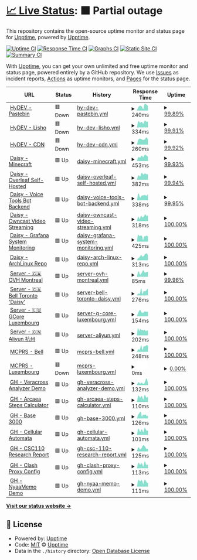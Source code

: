 # [📈 Live Status](https://uptime.hydev.org): <!--live status--> **🟧 Partial outage**

This repository contains the open-source uptime monitor and status page for [Upptime](https://upptime.js.org), powered by [Upptime](https://github.com/upptime/upptime).

[![Uptime CI](https://github.com/hykilpikonna/Uptime/workflows/Uptime%20CI/badge.svg)](https://github.com/hykilpikonna/Uptime/actions?query=workflow%3A%22Uptime+CI%22)
[![Response Time CI](https://github.com/hykilpikonna/Uptime/workflows/Response%20Time%20CI/badge.svg)](https://github.com/hykilpikonna/Uptime/actions?query=workflow%3A%22Response+Time+CI%22)
[![Graphs CI](https://github.com/hykilpikonna/Uptime/workflows/Graphs%20CI/badge.svg)](https://github.com/hykilpikonna/Uptime/actions?query=workflow%3A%22Graphs+CI%22)
[![Static Site CI](https://github.com/hykilpikonna/Uptime/workflows/Static%20Site%20CI/badge.svg)](https://github.com/hykilpikonna/Uptime/actions?query=workflow%3A%22Static+Site+CI%22)
[![Summary CI](https://github.com/hykilpikonna/Uptime/workflows/Summary%20CI/badge.svg)](https://github.com/hykilpikonna/Uptime/actions?query=workflow%3A%22Summary+CI%22)

With [Upptime](https://upptime.js.org), you can get your own unlimited and free uptime monitor and status page, powered entirely by a GitHub repository. We use [Issues](https://github.com/upptime/upptime/issues) as incident reports, [Actions](https://github.com/hykilpikonna/Uptime/actions) as uptime monitors, and [Pages](https://uptime.hydev.org) for the status page.

<!--start: status pages-->
<!-- This summary is generated by Upptime (https://github.com/upptime/upptime) -->
<!-- Do not edit this manually, your changes will be overwritten -->
<!-- prettier-ignore -->
| URL | Status | History | Response Time | Uptime |
| --- | ------ | ------- | ------------- | ------ |
| <img alt="" src="https://icons.duckduckgo.com/ip3/bin.hydev.org.ico" height="13"> [HyDEV - Pastebin](https://bin.hydev.org) | 🟥 Down | [hy-dev-pastebin.yml](https://github.com/hykilpikonna/Uptime/commits/HEAD/history/hy-dev-pastebin.yml) | <details><summary><img alt="Response time graph" src="./graphs/hy-dev-pastebin/response-time-week.png" height="20"> 240ms</summary><br><a href="https://uptime.hydev.org/history/hy-dev-pastebin"><img alt="Response time 255" src="https://img.shields.io/endpoint?url=https%3A%2F%2Fraw.githubusercontent.com%2Fhykilpikonna%2FUptime%2FHEAD%2Fapi%2Fhy-dev-pastebin%2Fresponse-time.json"></a><br><a href="https://uptime.hydev.org/history/hy-dev-pastebin"><img alt="24-hour response time 250" src="https://img.shields.io/endpoint?url=https%3A%2F%2Fraw.githubusercontent.com%2Fhykilpikonna%2FUptime%2FHEAD%2Fapi%2Fhy-dev-pastebin%2Fresponse-time-day.json"></a><br><a href="https://uptime.hydev.org/history/hy-dev-pastebin"><img alt="7-day response time 240" src="https://img.shields.io/endpoint?url=https%3A%2F%2Fraw.githubusercontent.com%2Fhykilpikonna%2FUptime%2FHEAD%2Fapi%2Fhy-dev-pastebin%2Fresponse-time-week.json"></a><br><a href="https://uptime.hydev.org/history/hy-dev-pastebin"><img alt="30-day response time 250" src="https://img.shields.io/endpoint?url=https%3A%2F%2Fraw.githubusercontent.com%2Fhykilpikonna%2FUptime%2FHEAD%2Fapi%2Fhy-dev-pastebin%2Fresponse-time-month.json"></a><br><a href="https://uptime.hydev.org/history/hy-dev-pastebin"><img alt="1-year response time 255" src="https://img.shields.io/endpoint?url=https%3A%2F%2Fraw.githubusercontent.com%2Fhykilpikonna%2FUptime%2FHEAD%2Fapi%2Fhy-dev-pastebin%2Fresponse-time-year.json"></a></details> | <details><summary><a href="https://uptime.hydev.org/history/hy-dev-pastebin">99.89%</a></summary><a href="https://uptime.hydev.org/history/hy-dev-pastebin"><img alt="All-time uptime 99.98%" src="https://img.shields.io/endpoint?url=https%3A%2F%2Fraw.githubusercontent.com%2Fhykilpikonna%2FUptime%2FHEAD%2Fapi%2Fhy-dev-pastebin%2Fuptime.json"></a><br><a href="https://uptime.hydev.org/history/hy-dev-pastebin"><img alt="24-hour uptime 99.24%" src="https://img.shields.io/endpoint?url=https%3A%2F%2Fraw.githubusercontent.com%2Fhykilpikonna%2FUptime%2FHEAD%2Fapi%2Fhy-dev-pastebin%2Fuptime-day.json"></a><br><a href="https://uptime.hydev.org/history/hy-dev-pastebin"><img alt="7-day uptime 99.89%" src="https://img.shields.io/endpoint?url=https%3A%2F%2Fraw.githubusercontent.com%2Fhykilpikonna%2FUptime%2FHEAD%2Fapi%2Fhy-dev-pastebin%2Fuptime-week.json"></a><br><a href="https://uptime.hydev.org/history/hy-dev-pastebin"><img alt="30-day uptime 99.98%" src="https://img.shields.io/endpoint?url=https%3A%2F%2Fraw.githubusercontent.com%2Fhykilpikonna%2FUptime%2FHEAD%2Fapi%2Fhy-dev-pastebin%2Fuptime-month.json"></a><br><a href="https://uptime.hydev.org/history/hy-dev-pastebin"><img alt="1-year uptime 99.98%" src="https://img.shields.io/endpoint?url=https%3A%2F%2Fraw.githubusercontent.com%2Fhykilpikonna%2FUptime%2FHEAD%2Fapi%2Fhy-dev-pastebin%2Fuptime-year.json"></a></details>
| <img alt="" src="https://icons.duckduckgo.com/ip3/sh.hydev.org.ico" height="13"> [HyDEV - Lisho](https://sh.hydev.org) | 🟥 Down | [hy-dev-lisho.yml](https://github.com/hykilpikonna/Uptime/commits/HEAD/history/hy-dev-lisho.yml) | <details><summary><img alt="Response time graph" src="./graphs/hy-dev-lisho/response-time-week.png" height="20"> 334ms</summary><br><a href="https://uptime.hydev.org/history/hy-dev-lisho"><img alt="Response time 267" src="https://img.shields.io/endpoint?url=https%3A%2F%2Fraw.githubusercontent.com%2Fhykilpikonna%2FUptime%2FHEAD%2Fapi%2Fhy-dev-lisho%2Fresponse-time.json"></a><br><a href="https://uptime.hydev.org/history/hy-dev-lisho"><img alt="24-hour response time 360" src="https://img.shields.io/endpoint?url=https%3A%2F%2Fraw.githubusercontent.com%2Fhykilpikonna%2FUptime%2FHEAD%2Fapi%2Fhy-dev-lisho%2Fresponse-time-day.json"></a><br><a href="https://uptime.hydev.org/history/hy-dev-lisho"><img alt="7-day response time 334" src="https://img.shields.io/endpoint?url=https%3A%2F%2Fraw.githubusercontent.com%2Fhykilpikonna%2FUptime%2FHEAD%2Fapi%2Fhy-dev-lisho%2Fresponse-time-week.json"></a><br><a href="https://uptime.hydev.org/history/hy-dev-lisho"><img alt="30-day response time 289" src="https://img.shields.io/endpoint?url=https%3A%2F%2Fraw.githubusercontent.com%2Fhykilpikonna%2FUptime%2FHEAD%2Fapi%2Fhy-dev-lisho%2Fresponse-time-month.json"></a><br><a href="https://uptime.hydev.org/history/hy-dev-lisho"><img alt="1-year response time 267" src="https://img.shields.io/endpoint?url=https%3A%2F%2Fraw.githubusercontent.com%2Fhykilpikonna%2FUptime%2FHEAD%2Fapi%2Fhy-dev-lisho%2Fresponse-time-year.json"></a></details> | <details><summary><a href="https://uptime.hydev.org/history/hy-dev-lisho">99.91%</a></summary><a href="https://uptime.hydev.org/history/hy-dev-lisho"><img alt="All-time uptime 99.98%" src="https://img.shields.io/endpoint?url=https%3A%2F%2Fraw.githubusercontent.com%2Fhykilpikonna%2FUptime%2FHEAD%2Fapi%2Fhy-dev-lisho%2Fuptime.json"></a><br><a href="https://uptime.hydev.org/history/hy-dev-lisho"><img alt="24-hour uptime 99.35%" src="https://img.shields.io/endpoint?url=https%3A%2F%2Fraw.githubusercontent.com%2Fhykilpikonna%2FUptime%2FHEAD%2Fapi%2Fhy-dev-lisho%2Fuptime-day.json"></a><br><a href="https://uptime.hydev.org/history/hy-dev-lisho"><img alt="7-day uptime 99.91%" src="https://img.shields.io/endpoint?url=https%3A%2F%2Fraw.githubusercontent.com%2Fhykilpikonna%2FUptime%2FHEAD%2Fapi%2Fhy-dev-lisho%2Fuptime-week.json"></a><br><a href="https://uptime.hydev.org/history/hy-dev-lisho"><img alt="30-day uptime 99.98%" src="https://img.shields.io/endpoint?url=https%3A%2F%2Fraw.githubusercontent.com%2Fhykilpikonna%2FUptime%2FHEAD%2Fapi%2Fhy-dev-lisho%2Fuptime-month.json"></a><br><a href="https://uptime.hydev.org/history/hy-dev-lisho"><img alt="1-year uptime 99.98%" src="https://img.shields.io/endpoint?url=https%3A%2F%2Fraw.githubusercontent.com%2Fhykilpikonna%2FUptime%2FHEAD%2Fapi%2Fhy-dev-lisho%2Fuptime-year.json"></a></details>
| <img alt="" src="https://icons.duckduckgo.com/ip3/cdn.hydev.org.ico" height="13"> [HyDEV - CDN](https://cdn.hydev.org/backup/) | 🟥 Down | [hy-dev-cdn.yml](https://github.com/hykilpikonna/Uptime/commits/HEAD/history/hy-dev-cdn.yml) | <details><summary><img alt="Response time graph" src="./graphs/hy-dev-cdn/response-time-week.png" height="20"> 260ms</summary><br><a href="https://uptime.hydev.org/history/hy-dev-cdn"><img alt="Response time 252" src="https://img.shields.io/endpoint?url=https%3A%2F%2Fraw.githubusercontent.com%2Fhykilpikonna%2FUptime%2FHEAD%2Fapi%2Fhy-dev-cdn%2Fresponse-time.json"></a><br><a href="https://uptime.hydev.org/history/hy-dev-cdn"><img alt="24-hour response time 242" src="https://img.shields.io/endpoint?url=https%3A%2F%2Fraw.githubusercontent.com%2Fhykilpikonna%2FUptime%2FHEAD%2Fapi%2Fhy-dev-cdn%2Fresponse-time-day.json"></a><br><a href="https://uptime.hydev.org/history/hy-dev-cdn"><img alt="7-day response time 260" src="https://img.shields.io/endpoint?url=https%3A%2F%2Fraw.githubusercontent.com%2Fhykilpikonna%2FUptime%2FHEAD%2Fapi%2Fhy-dev-cdn%2Fresponse-time-week.json"></a><br><a href="https://uptime.hydev.org/history/hy-dev-cdn"><img alt="30-day response time 257" src="https://img.shields.io/endpoint?url=https%3A%2F%2Fraw.githubusercontent.com%2Fhykilpikonna%2FUptime%2FHEAD%2Fapi%2Fhy-dev-cdn%2Fresponse-time-month.json"></a><br><a href="https://uptime.hydev.org/history/hy-dev-cdn"><img alt="1-year response time 252" src="https://img.shields.io/endpoint?url=https%3A%2F%2Fraw.githubusercontent.com%2Fhykilpikonna%2FUptime%2FHEAD%2Fapi%2Fhy-dev-cdn%2Fresponse-time-year.json"></a></details> | <details><summary><a href="https://uptime.hydev.org/history/hy-dev-cdn">99.92%</a></summary><a href="https://uptime.hydev.org/history/hy-dev-cdn"><img alt="All-time uptime 99.97%" src="https://img.shields.io/endpoint?url=https%3A%2F%2Fraw.githubusercontent.com%2Fhykilpikonna%2FUptime%2FHEAD%2Fapi%2Fhy-dev-cdn%2Fuptime.json"></a><br><a href="https://uptime.hydev.org/history/hy-dev-cdn"><img alt="24-hour uptime 99.45%" src="https://img.shields.io/endpoint?url=https%3A%2F%2Fraw.githubusercontent.com%2Fhykilpikonna%2FUptime%2FHEAD%2Fapi%2Fhy-dev-cdn%2Fuptime-day.json"></a><br><a href="https://uptime.hydev.org/history/hy-dev-cdn"><img alt="7-day uptime 99.92%" src="https://img.shields.io/endpoint?url=https%3A%2F%2Fraw.githubusercontent.com%2Fhykilpikonna%2FUptime%2FHEAD%2Fapi%2Fhy-dev-cdn%2Fuptime-week.json"></a><br><a href="https://uptime.hydev.org/history/hy-dev-cdn"><img alt="30-day uptime 99.98%" src="https://img.shields.io/endpoint?url=https%3A%2F%2Fraw.githubusercontent.com%2Fhykilpikonna%2FUptime%2FHEAD%2Fapi%2Fhy-dev-cdn%2Fuptime-month.json"></a><br><a href="https://uptime.hydev.org/history/hy-dev-cdn"><img alt="1-year uptime 99.97%" src="https://img.shields.io/endpoint?url=https%3A%2F%2Fraw.githubusercontent.com%2Fhykilpikonna%2FUptime%2FHEAD%2Fapi%2Fhy-dev-cdn%2Fuptime-year.json"></a></details>
| <img alt="" src="https://icons.duckduckgo.com/ip3/mc.hydev.org.ico" height="13"> [Daisy - Minecraft](https://mc.hydev.org/dynmap) | 🟩 Up | [daisy-minecraft.yml](https://github.com/hykilpikonna/Uptime/commits/HEAD/history/daisy-minecraft.yml) | <details><summary><img alt="Response time graph" src="./graphs/daisy-minecraft/response-time-week.png" height="20"> 453ms</summary><br><a href="https://uptime.hydev.org/history/daisy-minecraft"><img alt="Response time 427" src="https://img.shields.io/endpoint?url=https%3A%2F%2Fraw.githubusercontent.com%2Fhykilpikonna%2FUptime%2FHEAD%2Fapi%2Fdaisy-minecraft%2Fresponse-time.json"></a><br><a href="https://uptime.hydev.org/history/daisy-minecraft"><img alt="24-hour response time 451" src="https://img.shields.io/endpoint?url=https%3A%2F%2Fraw.githubusercontent.com%2Fhykilpikonna%2FUptime%2FHEAD%2Fapi%2Fdaisy-minecraft%2Fresponse-time-day.json"></a><br><a href="https://uptime.hydev.org/history/daisy-minecraft"><img alt="7-day response time 453" src="https://img.shields.io/endpoint?url=https%3A%2F%2Fraw.githubusercontent.com%2Fhykilpikonna%2FUptime%2FHEAD%2Fapi%2Fdaisy-minecraft%2Fresponse-time-week.json"></a><br><a href="https://uptime.hydev.org/history/daisy-minecraft"><img alt="30-day response time 428" src="https://img.shields.io/endpoint?url=https%3A%2F%2Fraw.githubusercontent.com%2Fhykilpikonna%2FUptime%2FHEAD%2Fapi%2Fdaisy-minecraft%2Fresponse-time-month.json"></a><br><a href="https://uptime.hydev.org/history/daisy-minecraft"><img alt="1-year response time 427" src="https://img.shields.io/endpoint?url=https%3A%2F%2Fraw.githubusercontent.com%2Fhykilpikonna%2FUptime%2FHEAD%2Fapi%2Fdaisy-minecraft%2Fresponse-time-year.json"></a></details> | <details><summary><a href="https://uptime.hydev.org/history/daisy-minecraft">99.93%</a></summary><a href="https://uptime.hydev.org/history/daisy-minecraft"><img alt="All-time uptime 99.57%" src="https://img.shields.io/endpoint?url=https%3A%2F%2Fraw.githubusercontent.com%2Fhykilpikonna%2FUptime%2FHEAD%2Fapi%2Fdaisy-minecraft%2Fuptime.json"></a><br><a href="https://uptime.hydev.org/history/daisy-minecraft"><img alt="24-hour uptime 99.51%" src="https://img.shields.io/endpoint?url=https%3A%2F%2Fraw.githubusercontent.com%2Fhykilpikonna%2FUptime%2FHEAD%2Fapi%2Fdaisy-minecraft%2Fuptime-day.json"></a><br><a href="https://uptime.hydev.org/history/daisy-minecraft"><img alt="7-day uptime 99.93%" src="https://img.shields.io/endpoint?url=https%3A%2F%2Fraw.githubusercontent.com%2Fhykilpikonna%2FUptime%2FHEAD%2Fapi%2Fdaisy-minecraft%2Fuptime-week.json"></a><br><a href="https://uptime.hydev.org/history/daisy-minecraft"><img alt="30-day uptime 99.01%" src="https://img.shields.io/endpoint?url=https%3A%2F%2Fraw.githubusercontent.com%2Fhykilpikonna%2FUptime%2FHEAD%2Fapi%2Fdaisy-minecraft%2Fuptime-month.json"></a><br><a href="https://uptime.hydev.org/history/daisy-minecraft"><img alt="1-year uptime 99.57%" src="https://img.shields.io/endpoint?url=https%3A%2F%2Fraw.githubusercontent.com%2Fhykilpikonna%2FUptime%2FHEAD%2Fapi%2Fdaisy-minecraft%2Fuptime-year.json"></a></details>
| <img alt="" src="https://icons.duckduckgo.com/ip3/tex.hydev.org.ico" height="13"> [Daisy - Overleaf Self-Hosted](https://tex.hydev.org) | 🟩 Up | [daisy-overleaf-self-hosted.yml](https://github.com/hykilpikonna/Uptime/commits/HEAD/history/daisy-overleaf-self-hosted.yml) | <details><summary><img alt="Response time graph" src="./graphs/daisy-overleaf-self-hosted/response-time-week.png" height="20"> 382ms</summary><br><a href="https://uptime.hydev.org/history/daisy-overleaf-self-hosted"><img alt="Response time 390" src="https://img.shields.io/endpoint?url=https%3A%2F%2Fraw.githubusercontent.com%2Fhykilpikonna%2FUptime%2FHEAD%2Fapi%2Fdaisy-overleaf-self-hosted%2Fresponse-time.json"></a><br><a href="https://uptime.hydev.org/history/daisy-overleaf-self-hosted"><img alt="24-hour response time 461" src="https://img.shields.io/endpoint?url=https%3A%2F%2Fraw.githubusercontent.com%2Fhykilpikonna%2FUptime%2FHEAD%2Fapi%2Fdaisy-overleaf-self-hosted%2Fresponse-time-day.json"></a><br><a href="https://uptime.hydev.org/history/daisy-overleaf-self-hosted"><img alt="7-day response time 382" src="https://img.shields.io/endpoint?url=https%3A%2F%2Fraw.githubusercontent.com%2Fhykilpikonna%2FUptime%2FHEAD%2Fapi%2Fdaisy-overleaf-self-hosted%2Fresponse-time-week.json"></a><br><a href="https://uptime.hydev.org/history/daisy-overleaf-self-hosted"><img alt="30-day response time 384" src="https://img.shields.io/endpoint?url=https%3A%2F%2Fraw.githubusercontent.com%2Fhykilpikonna%2FUptime%2FHEAD%2Fapi%2Fdaisy-overleaf-self-hosted%2Fresponse-time-month.json"></a><br><a href="https://uptime.hydev.org/history/daisy-overleaf-self-hosted"><img alt="1-year response time 390" src="https://img.shields.io/endpoint?url=https%3A%2F%2Fraw.githubusercontent.com%2Fhykilpikonna%2FUptime%2FHEAD%2Fapi%2Fdaisy-overleaf-self-hosted%2Fresponse-time-year.json"></a></details> | <details><summary><a href="https://uptime.hydev.org/history/daisy-overleaf-self-hosted">99.94%</a></summary><a href="https://uptime.hydev.org/history/daisy-overleaf-self-hosted"><img alt="All-time uptime 99.57%" src="https://img.shields.io/endpoint?url=https%3A%2F%2Fraw.githubusercontent.com%2Fhykilpikonna%2FUptime%2FHEAD%2Fapi%2Fdaisy-overleaf-self-hosted%2Fuptime.json"></a><br><a href="https://uptime.hydev.org/history/daisy-overleaf-self-hosted"><img alt="24-hour uptime 99.55%" src="https://img.shields.io/endpoint?url=https%3A%2F%2Fraw.githubusercontent.com%2Fhykilpikonna%2FUptime%2FHEAD%2Fapi%2Fdaisy-overleaf-self-hosted%2Fuptime-day.json"></a><br><a href="https://uptime.hydev.org/history/daisy-overleaf-self-hosted"><img alt="7-day uptime 99.94%" src="https://img.shields.io/endpoint?url=https%3A%2F%2Fraw.githubusercontent.com%2Fhykilpikonna%2FUptime%2FHEAD%2Fapi%2Fdaisy-overleaf-self-hosted%2Fuptime-week.json"></a><br><a href="https://uptime.hydev.org/history/daisy-overleaf-self-hosted"><img alt="30-day uptime 99.01%" src="https://img.shields.io/endpoint?url=https%3A%2F%2Fraw.githubusercontent.com%2Fhykilpikonna%2FUptime%2FHEAD%2Fapi%2Fdaisy-overleaf-self-hosted%2Fuptime-month.json"></a><br><a href="https://uptime.hydev.org/history/daisy-overleaf-self-hosted"><img alt="1-year uptime 99.57%" src="https://img.shields.io/endpoint?url=https%3A%2F%2Fraw.githubusercontent.com%2Fhykilpikonna%2FUptime%2FHEAD%2Fapi%2Fdaisy-overleaf-self-hosted%2Fuptime-year.json"></a></details>
| <img alt="" src="https://icons.duckduckgo.com/ip3/voice-backend.hydev.org.ico" height="13"> [Daisy - Voice Tools Bot Backend](https://voice-backend.hydev.org) | 🟩 Up | [daisy-voice-tools-bot-backend.yml](https://github.com/hykilpikonna/Uptime/commits/HEAD/history/daisy-voice-tools-bot-backend.yml) | <details><summary><img alt="Response time graph" src="./graphs/daisy-voice-tools-bot-backend/response-time-week.png" height="20"> 338ms</summary><br><a href="https://uptime.hydev.org/history/daisy-voice-tools-bot-backend"><img alt="Response time 297" src="https://img.shields.io/endpoint?url=https%3A%2F%2Fraw.githubusercontent.com%2Fhykilpikonna%2FUptime%2FHEAD%2Fapi%2Fdaisy-voice-tools-bot-backend%2Fresponse-time.json"></a><br><a href="https://uptime.hydev.org/history/daisy-voice-tools-bot-backend"><img alt="24-hour response time 392" src="https://img.shields.io/endpoint?url=https%3A%2F%2Fraw.githubusercontent.com%2Fhykilpikonna%2FUptime%2FHEAD%2Fapi%2Fdaisy-voice-tools-bot-backend%2Fresponse-time-day.json"></a><br><a href="https://uptime.hydev.org/history/daisy-voice-tools-bot-backend"><img alt="7-day response time 338" src="https://img.shields.io/endpoint?url=https%3A%2F%2Fraw.githubusercontent.com%2Fhykilpikonna%2FUptime%2FHEAD%2Fapi%2Fdaisy-voice-tools-bot-backend%2Fresponse-time-week.json"></a><br><a href="https://uptime.hydev.org/history/daisy-voice-tools-bot-backend"><img alt="30-day response time 296" src="https://img.shields.io/endpoint?url=https%3A%2F%2Fraw.githubusercontent.com%2Fhykilpikonna%2FUptime%2FHEAD%2Fapi%2Fdaisy-voice-tools-bot-backend%2Fresponse-time-month.json"></a><br><a href="https://uptime.hydev.org/history/daisy-voice-tools-bot-backend"><img alt="1-year response time 297" src="https://img.shields.io/endpoint?url=https%3A%2F%2Fraw.githubusercontent.com%2Fhykilpikonna%2FUptime%2FHEAD%2Fapi%2Fdaisy-voice-tools-bot-backend%2Fresponse-time-year.json"></a></details> | <details><summary><a href="https://uptime.hydev.org/history/daisy-voice-tools-bot-backend">99.95%</a></summary><a href="https://uptime.hydev.org/history/daisy-voice-tools-bot-backend"><img alt="All-time uptime 99.57%" src="https://img.shields.io/endpoint?url=https%3A%2F%2Fraw.githubusercontent.com%2Fhykilpikonna%2FUptime%2FHEAD%2Fapi%2Fdaisy-voice-tools-bot-backend%2Fuptime.json"></a><br><a href="https://uptime.hydev.org/history/daisy-voice-tools-bot-backend"><img alt="24-hour uptime 99.65%" src="https://img.shields.io/endpoint?url=https%3A%2F%2Fraw.githubusercontent.com%2Fhykilpikonna%2FUptime%2FHEAD%2Fapi%2Fdaisy-voice-tools-bot-backend%2Fuptime-day.json"></a><br><a href="https://uptime.hydev.org/history/daisy-voice-tools-bot-backend"><img alt="7-day uptime 99.95%" src="https://img.shields.io/endpoint?url=https%3A%2F%2Fraw.githubusercontent.com%2Fhykilpikonna%2FUptime%2FHEAD%2Fapi%2Fdaisy-voice-tools-bot-backend%2Fuptime-week.json"></a><br><a href="https://uptime.hydev.org/history/daisy-voice-tools-bot-backend"><img alt="30-day uptime 99.01%" src="https://img.shields.io/endpoint?url=https%3A%2F%2Fraw.githubusercontent.com%2Fhykilpikonna%2FUptime%2FHEAD%2Fapi%2Fdaisy-voice-tools-bot-backend%2Fuptime-month.json"></a><br><a href="https://uptime.hydev.org/history/daisy-voice-tools-bot-backend"><img alt="1-year uptime 99.57%" src="https://img.shields.io/endpoint?url=https%3A%2F%2Fraw.githubusercontent.com%2Fhykilpikonna%2FUptime%2FHEAD%2Fapi%2Fdaisy-voice-tools-bot-backend%2Fuptime-year.json"></a></details>
| <img alt="" src="https://icons.duckduckgo.com/ip3/cast.hydev.org.ico" height="13"> [Daisy - Owncast Video Streaming](https://cast.hydev.org) | 🟩 Up | [daisy-owncast-video-streaming.yml](https://github.com/hykilpikonna/Uptime/commits/HEAD/history/daisy-owncast-video-streaming.yml) | <details><summary><img alt="Response time graph" src="./graphs/daisy-owncast-video-streaming/response-time-week.png" height="20"> 318ms</summary><br><a href="https://uptime.hydev.org/history/daisy-owncast-video-streaming"><img alt="Response time 262" src="https://img.shields.io/endpoint?url=https%3A%2F%2Fraw.githubusercontent.com%2Fhykilpikonna%2FUptime%2FHEAD%2Fapi%2Fdaisy-owncast-video-streaming%2Fresponse-time.json"></a><br><a href="https://uptime.hydev.org/history/daisy-owncast-video-streaming"><img alt="24-hour response time 401" src="https://img.shields.io/endpoint?url=https%3A%2F%2Fraw.githubusercontent.com%2Fhykilpikonna%2FUptime%2FHEAD%2Fapi%2Fdaisy-owncast-video-streaming%2Fresponse-time-day.json"></a><br><a href="https://uptime.hydev.org/history/daisy-owncast-video-streaming"><img alt="7-day response time 318" src="https://img.shields.io/endpoint?url=https%3A%2F%2Fraw.githubusercontent.com%2Fhykilpikonna%2FUptime%2FHEAD%2Fapi%2Fdaisy-owncast-video-streaming%2Fresponse-time-week.json"></a><br><a href="https://uptime.hydev.org/history/daisy-owncast-video-streaming"><img alt="30-day response time 284" src="https://img.shields.io/endpoint?url=https%3A%2F%2Fraw.githubusercontent.com%2Fhykilpikonna%2FUptime%2FHEAD%2Fapi%2Fdaisy-owncast-video-streaming%2Fresponse-time-month.json"></a><br><a href="https://uptime.hydev.org/history/daisy-owncast-video-streaming"><img alt="1-year response time 262" src="https://img.shields.io/endpoint?url=https%3A%2F%2Fraw.githubusercontent.com%2Fhykilpikonna%2FUptime%2FHEAD%2Fapi%2Fdaisy-owncast-video-streaming%2Fresponse-time-year.json"></a></details> | <details><summary><a href="https://uptime.hydev.org/history/daisy-owncast-video-streaming">100.00%</a></summary><a href="https://uptime.hydev.org/history/daisy-owncast-video-streaming"><img alt="All-time uptime 99.46%" src="https://img.shields.io/endpoint?url=https%3A%2F%2Fraw.githubusercontent.com%2Fhykilpikonna%2FUptime%2FHEAD%2Fapi%2Fdaisy-owncast-video-streaming%2Fuptime.json"></a><br><a href="https://uptime.hydev.org/history/daisy-owncast-video-streaming"><img alt="24-hour uptime 100.00%" src="https://img.shields.io/endpoint?url=https%3A%2F%2Fraw.githubusercontent.com%2Fhykilpikonna%2FUptime%2FHEAD%2Fapi%2Fdaisy-owncast-video-streaming%2Fuptime-day.json"></a><br><a href="https://uptime.hydev.org/history/daisy-owncast-video-streaming"><img alt="7-day uptime 100.00%" src="https://img.shields.io/endpoint?url=https%3A%2F%2Fraw.githubusercontent.com%2Fhykilpikonna%2FUptime%2FHEAD%2Fapi%2Fdaisy-owncast-video-streaming%2Fuptime-week.json"></a><br><a href="https://uptime.hydev.org/history/daisy-owncast-video-streaming"><img alt="30-day uptime 99.02%" src="https://img.shields.io/endpoint?url=https%3A%2F%2Fraw.githubusercontent.com%2Fhykilpikonna%2FUptime%2FHEAD%2Fapi%2Fdaisy-owncast-video-streaming%2Fuptime-month.json"></a><br><a href="https://uptime.hydev.org/history/daisy-owncast-video-streaming"><img alt="1-year uptime 99.46%" src="https://img.shields.io/endpoint?url=https%3A%2F%2Fraw.githubusercontent.com%2Fhykilpikonna%2FUptime%2FHEAD%2Fapi%2Fdaisy-owncast-video-streaming%2Fuptime-year.json"></a></details>
| <img alt="" src="https://icons.duckduckgo.com/ip3/gf.hydev.org.ico" height="13"> [Daisy - Grafana System Monitoring](https://gf.hydev.org) | 🟩 Up | [daisy-grafana-system-monitoring.yml](https://github.com/hykilpikonna/Uptime/commits/HEAD/history/daisy-grafana-system-monitoring.yml) | <details><summary><img alt="Response time graph" src="./graphs/daisy-grafana-system-monitoring/response-time-week.png" height="20"> 425ms</summary><br><a href="https://uptime.hydev.org/history/daisy-grafana-system-monitoring"><img alt="Response time 514" src="https://img.shields.io/endpoint?url=https%3A%2F%2Fraw.githubusercontent.com%2Fhykilpikonna%2FUptime%2FHEAD%2Fapi%2Fdaisy-grafana-system-monitoring%2Fresponse-time.json"></a><br><a href="https://uptime.hydev.org/history/daisy-grafana-system-monitoring"><img alt="24-hour response time 409" src="https://img.shields.io/endpoint?url=https%3A%2F%2Fraw.githubusercontent.com%2Fhykilpikonna%2FUptime%2FHEAD%2Fapi%2Fdaisy-grafana-system-monitoring%2Fresponse-time-day.json"></a><br><a href="https://uptime.hydev.org/history/daisy-grafana-system-monitoring"><img alt="7-day response time 425" src="https://img.shields.io/endpoint?url=https%3A%2F%2Fraw.githubusercontent.com%2Fhykilpikonna%2FUptime%2FHEAD%2Fapi%2Fdaisy-grafana-system-monitoring%2Fresponse-time-week.json"></a><br><a href="https://uptime.hydev.org/history/daisy-grafana-system-monitoring"><img alt="30-day response time 813" src="https://img.shields.io/endpoint?url=https%3A%2F%2Fraw.githubusercontent.com%2Fhykilpikonna%2FUptime%2FHEAD%2Fapi%2Fdaisy-grafana-system-monitoring%2Fresponse-time-month.json"></a><br><a href="https://uptime.hydev.org/history/daisy-grafana-system-monitoring"><img alt="1-year response time 514" src="https://img.shields.io/endpoint?url=https%3A%2F%2Fraw.githubusercontent.com%2Fhykilpikonna%2FUptime%2FHEAD%2Fapi%2Fdaisy-grafana-system-monitoring%2Fresponse-time-year.json"></a></details> | <details><summary><a href="https://uptime.hydev.org/history/daisy-grafana-system-monitoring">100.00%</a></summary><a href="https://uptime.hydev.org/history/daisy-grafana-system-monitoring"><img alt="All-time uptime 99.47%" src="https://img.shields.io/endpoint?url=https%3A%2F%2Fraw.githubusercontent.com%2Fhykilpikonna%2FUptime%2FHEAD%2Fapi%2Fdaisy-grafana-system-monitoring%2Fuptime.json"></a><br><a href="https://uptime.hydev.org/history/daisy-grafana-system-monitoring"><img alt="24-hour uptime 100.00%" src="https://img.shields.io/endpoint?url=https%3A%2F%2Fraw.githubusercontent.com%2Fhykilpikonna%2FUptime%2FHEAD%2Fapi%2Fdaisy-grafana-system-monitoring%2Fuptime-day.json"></a><br><a href="https://uptime.hydev.org/history/daisy-grafana-system-monitoring"><img alt="7-day uptime 100.00%" src="https://img.shields.io/endpoint?url=https%3A%2F%2Fraw.githubusercontent.com%2Fhykilpikonna%2FUptime%2FHEAD%2Fapi%2Fdaisy-grafana-system-monitoring%2Fuptime-week.json"></a><br><a href="https://uptime.hydev.org/history/daisy-grafana-system-monitoring"><img alt="30-day uptime 99.04%" src="https://img.shields.io/endpoint?url=https%3A%2F%2Fraw.githubusercontent.com%2Fhykilpikonna%2FUptime%2FHEAD%2Fapi%2Fdaisy-grafana-system-monitoring%2Fuptime-month.json"></a><br><a href="https://uptime.hydev.org/history/daisy-grafana-system-monitoring"><img alt="1-year uptime 99.47%" src="https://img.shields.io/endpoint?url=https%3A%2F%2Fraw.githubusercontent.com%2Fhykilpikonna%2FUptime%2FHEAD%2Fapi%2Fdaisy-grafana-system-monitoring%2Fuptime-year.json"></a></details>
| <img alt="" src="https://icons.duckduckgo.com/ip3/arch.hydev.org.ico" height="13"> [Daisy - ArchLinux Repo](https://arch.hydev.org) | 🟩 Up | [daisy-arch-linux-repo.yml](https://github.com/hykilpikonna/Uptime/commits/HEAD/history/daisy-arch-linux-repo.yml) | <details><summary><img alt="Response time graph" src="./graphs/daisy-arch-linux-repo/response-time-week.png" height="20"> 313ms</summary><br><a href="https://uptime.hydev.org/history/daisy-arch-linux-repo"><img alt="Response time 281" src="https://img.shields.io/endpoint?url=https%3A%2F%2Fraw.githubusercontent.com%2Fhykilpikonna%2FUptime%2FHEAD%2Fapi%2Fdaisy-arch-linux-repo%2Fresponse-time.json"></a><br><a href="https://uptime.hydev.org/history/daisy-arch-linux-repo"><img alt="24-hour response time 340" src="https://img.shields.io/endpoint?url=https%3A%2F%2Fraw.githubusercontent.com%2Fhykilpikonna%2FUptime%2FHEAD%2Fapi%2Fdaisy-arch-linux-repo%2Fresponse-time-day.json"></a><br><a href="https://uptime.hydev.org/history/daisy-arch-linux-repo"><img alt="7-day response time 313" src="https://img.shields.io/endpoint?url=https%3A%2F%2Fraw.githubusercontent.com%2Fhykilpikonna%2FUptime%2FHEAD%2Fapi%2Fdaisy-arch-linux-repo%2Fresponse-time-week.json"></a><br><a href="https://uptime.hydev.org/history/daisy-arch-linux-repo"><img alt="30-day response time 311" src="https://img.shields.io/endpoint?url=https%3A%2F%2Fraw.githubusercontent.com%2Fhykilpikonna%2FUptime%2FHEAD%2Fapi%2Fdaisy-arch-linux-repo%2Fresponse-time-month.json"></a><br><a href="https://uptime.hydev.org/history/daisy-arch-linux-repo"><img alt="1-year response time 281" src="https://img.shields.io/endpoint?url=https%3A%2F%2Fraw.githubusercontent.com%2Fhykilpikonna%2FUptime%2FHEAD%2Fapi%2Fdaisy-arch-linux-repo%2Fresponse-time-year.json"></a></details> | <details><summary><a href="https://uptime.hydev.org/history/daisy-arch-linux-repo">100.00%</a></summary><a href="https://uptime.hydev.org/history/daisy-arch-linux-repo"><img alt="All-time uptime 99.47%" src="https://img.shields.io/endpoint?url=https%3A%2F%2Fraw.githubusercontent.com%2Fhykilpikonna%2FUptime%2FHEAD%2Fapi%2Fdaisy-arch-linux-repo%2Fuptime.json"></a><br><a href="https://uptime.hydev.org/history/daisy-arch-linux-repo"><img alt="24-hour uptime 100.00%" src="https://img.shields.io/endpoint?url=https%3A%2F%2Fraw.githubusercontent.com%2Fhykilpikonna%2FUptime%2FHEAD%2Fapi%2Fdaisy-arch-linux-repo%2Fuptime-day.json"></a><br><a href="https://uptime.hydev.org/history/daisy-arch-linux-repo"><img alt="7-day uptime 100.00%" src="https://img.shields.io/endpoint?url=https%3A%2F%2Fraw.githubusercontent.com%2Fhykilpikonna%2FUptime%2FHEAD%2Fapi%2Fdaisy-arch-linux-repo%2Fuptime-week.json"></a><br><a href="https://uptime.hydev.org/history/daisy-arch-linux-repo"><img alt="30-day uptime 99.04%" src="https://img.shields.io/endpoint?url=https%3A%2F%2Fraw.githubusercontent.com%2Fhykilpikonna%2FUptime%2FHEAD%2Fapi%2Fdaisy-arch-linux-repo%2Fuptime-month.json"></a><br><a href="https://uptime.hydev.org/history/daisy-arch-linux-repo"><img alt="1-year uptime 99.47%" src="https://img.shields.io/endpoint?url=https%3A%2F%2Fraw.githubusercontent.com%2Fhykilpikonna%2FUptime%2FHEAD%2Fapi%2Fdaisy-arch-linux-repo%2Fuptime-year.json"></a></details>
| <img alt="" src="https://icons.duckduckgo.com/ip3/null.ico" height="13"> [Server - 🇨🇦 OVH Montreal](ovh.hydev.org) | 🟩 Up | [server-ovh-montreal.yml](https://github.com/hykilpikonna/Uptime/commits/HEAD/history/server-ovh-montreal.yml) | <details><summary><img alt="Response time graph" src="./graphs/server-ovh-montreal/response-time-week.png" height="20"> 85ms</summary><br><a href="https://uptime.hydev.org/history/server-ovh-montreal"><img alt="Response time 78" src="https://img.shields.io/endpoint?url=https%3A%2F%2Fraw.githubusercontent.com%2Fhykilpikonna%2FUptime%2FHEAD%2Fapi%2Fserver-ovh-montreal%2Fresponse-time.json"></a><br><a href="https://uptime.hydev.org/history/server-ovh-montreal"><img alt="24-hour response time 89" src="https://img.shields.io/endpoint?url=https%3A%2F%2Fraw.githubusercontent.com%2Fhykilpikonna%2FUptime%2FHEAD%2Fapi%2Fserver-ovh-montreal%2Fresponse-time-day.json"></a><br><a href="https://uptime.hydev.org/history/server-ovh-montreal"><img alt="7-day response time 85" src="https://img.shields.io/endpoint?url=https%3A%2F%2Fraw.githubusercontent.com%2Fhykilpikonna%2FUptime%2FHEAD%2Fapi%2Fserver-ovh-montreal%2Fresponse-time-week.json"></a><br><a href="https://uptime.hydev.org/history/server-ovh-montreal"><img alt="30-day response time 80" src="https://img.shields.io/endpoint?url=https%3A%2F%2Fraw.githubusercontent.com%2Fhykilpikonna%2FUptime%2FHEAD%2Fapi%2Fserver-ovh-montreal%2Fresponse-time-month.json"></a><br><a href="https://uptime.hydev.org/history/server-ovh-montreal"><img alt="1-year response time 78" src="https://img.shields.io/endpoint?url=https%3A%2F%2Fraw.githubusercontent.com%2Fhykilpikonna%2FUptime%2FHEAD%2Fapi%2Fserver-ovh-montreal%2Fresponse-time-year.json"></a></details> | <details><summary><a href="https://uptime.hydev.org/history/server-ovh-montreal">99.96%</a></summary><a href="https://uptime.hydev.org/history/server-ovh-montreal"><img alt="All-time uptime 100.00%" src="https://img.shields.io/endpoint?url=https%3A%2F%2Fraw.githubusercontent.com%2Fhykilpikonna%2FUptime%2FHEAD%2Fapi%2Fserver-ovh-montreal%2Fuptime.json"></a><br><a href="https://uptime.hydev.org/history/server-ovh-montreal"><img alt="24-hour uptime 99.73%" src="https://img.shields.io/endpoint?url=https%3A%2F%2Fraw.githubusercontent.com%2Fhykilpikonna%2FUptime%2FHEAD%2Fapi%2Fserver-ovh-montreal%2Fuptime-day.json"></a><br><a href="https://uptime.hydev.org/history/server-ovh-montreal"><img alt="7-day uptime 99.96%" src="https://img.shields.io/endpoint?url=https%3A%2F%2Fraw.githubusercontent.com%2Fhykilpikonna%2FUptime%2FHEAD%2Fapi%2Fserver-ovh-montreal%2Fuptime-week.json"></a><br><a href="https://uptime.hydev.org/history/server-ovh-montreal"><img alt="30-day uptime 99.99%" src="https://img.shields.io/endpoint?url=https%3A%2F%2Fraw.githubusercontent.com%2Fhykilpikonna%2FUptime%2FHEAD%2Fapi%2Fserver-ovh-montreal%2Fuptime-month.json"></a><br><a href="https://uptime.hydev.org/history/server-ovh-montreal"><img alt="1-year uptime 100.00%" src="https://img.shields.io/endpoint?url=https%3A%2F%2Fraw.githubusercontent.com%2Fhykilpikonna%2FUptime%2FHEAD%2Fapi%2Fserver-ovh-montreal%2Fuptime-year.json"></a></details>
| <img alt="" src="https://icons.duckduckgo.com/ip3/daisy-ddns.hydev.org.ico" height="13"> [Server - 🇨🇦 Bell Toronto 'Daisy'](https://daisy-ddns.hydev.org/health/) | 🟩 Up | [server-bell-toronto-daisy.yml](https://github.com/hykilpikonna/Uptime/commits/HEAD/history/server-bell-toronto-daisy.yml) | <details><summary><img alt="Response time graph" src="./graphs/server-bell-toronto-daisy/response-time-week.png" height="20"> 276ms</summary><br><a href="https://uptime.hydev.org/history/server-bell-toronto-daisy"><img alt="Response time 242" src="https://img.shields.io/endpoint?url=https%3A%2F%2Fraw.githubusercontent.com%2Fhykilpikonna%2FUptime%2FHEAD%2Fapi%2Fserver-bell-toronto-daisy%2Fresponse-time.json"></a><br><a href="https://uptime.hydev.org/history/server-bell-toronto-daisy"><img alt="24-hour response time 476" src="https://img.shields.io/endpoint?url=https%3A%2F%2Fraw.githubusercontent.com%2Fhykilpikonna%2FUptime%2FHEAD%2Fapi%2Fserver-bell-toronto-daisy%2Fresponse-time-day.json"></a><br><a href="https://uptime.hydev.org/history/server-bell-toronto-daisy"><img alt="7-day response time 276" src="https://img.shields.io/endpoint?url=https%3A%2F%2Fraw.githubusercontent.com%2Fhykilpikonna%2FUptime%2FHEAD%2Fapi%2Fserver-bell-toronto-daisy%2Fresponse-time-week.json"></a><br><a href="https://uptime.hydev.org/history/server-bell-toronto-daisy"><img alt="30-day response time 245" src="https://img.shields.io/endpoint?url=https%3A%2F%2Fraw.githubusercontent.com%2Fhykilpikonna%2FUptime%2FHEAD%2Fapi%2Fserver-bell-toronto-daisy%2Fresponse-time-month.json"></a><br><a href="https://uptime.hydev.org/history/server-bell-toronto-daisy"><img alt="1-year response time 242" src="https://img.shields.io/endpoint?url=https%3A%2F%2Fraw.githubusercontent.com%2Fhykilpikonna%2FUptime%2FHEAD%2Fapi%2Fserver-bell-toronto-daisy%2Fresponse-time-year.json"></a></details> | <details><summary><a href="https://uptime.hydev.org/history/server-bell-toronto-daisy">100.00%</a></summary><a href="https://uptime.hydev.org/history/server-bell-toronto-daisy"><img alt="All-time uptime 79.13%" src="https://img.shields.io/endpoint?url=https%3A%2F%2Fraw.githubusercontent.com%2Fhykilpikonna%2FUptime%2FHEAD%2Fapi%2Fserver-bell-toronto-daisy%2Fuptime.json"></a><br><a href="https://uptime.hydev.org/history/server-bell-toronto-daisy"><img alt="24-hour uptime 100.00%" src="https://img.shields.io/endpoint?url=https%3A%2F%2Fraw.githubusercontent.com%2Fhykilpikonna%2FUptime%2FHEAD%2Fapi%2Fserver-bell-toronto-daisy%2Fuptime-day.json"></a><br><a href="https://uptime.hydev.org/history/server-bell-toronto-daisy"><img alt="7-day uptime 100.00%" src="https://img.shields.io/endpoint?url=https%3A%2F%2Fraw.githubusercontent.com%2Fhykilpikonna%2FUptime%2FHEAD%2Fapi%2Fserver-bell-toronto-daisy%2Fuptime-week.json"></a><br><a href="https://uptime.hydev.org/history/server-bell-toronto-daisy"><img alt="30-day uptime 84.97%" src="https://img.shields.io/endpoint?url=https%3A%2F%2Fraw.githubusercontent.com%2Fhykilpikonna%2FUptime%2FHEAD%2Fapi%2Fserver-bell-toronto-daisy%2Fuptime-month.json"></a><br><a href="https://uptime.hydev.org/history/server-bell-toronto-daisy"><img alt="1-year uptime 79.13%" src="https://img.shields.io/endpoint?url=https%3A%2F%2Fraw.githubusercontent.com%2Fhykilpikonna%2FUptime%2FHEAD%2Fapi%2Fserver-bell-toronto-daisy%2Fuptime-year.json"></a></details>
| <img alt="" src="https://icons.duckduckgo.com/ip3/null.ico" height="13"> [Server - 🇱🇺 GCore Luxembourg](lux.hydev.org) | 🟩 Up | [server-g-core-luxembourg.yml](https://github.com/hykilpikonna/Uptime/commits/HEAD/history/server-g-core-luxembourg.yml) | <details><summary><img alt="Response time graph" src="./graphs/server-g-core-luxembourg/response-time-week.png" height="20"> 154ms</summary><br><a href="https://uptime.hydev.org/history/server-g-core-luxembourg"><img alt="Response time 183" src="https://img.shields.io/endpoint?url=https%3A%2F%2Fraw.githubusercontent.com%2Fhykilpikonna%2FUptime%2FHEAD%2Fapi%2Fserver-g-core-luxembourg%2Fresponse-time.json"></a><br><a href="https://uptime.hydev.org/history/server-g-core-luxembourg"><img alt="24-hour response time 158" src="https://img.shields.io/endpoint?url=https%3A%2F%2Fraw.githubusercontent.com%2Fhykilpikonna%2FUptime%2FHEAD%2Fapi%2Fserver-g-core-luxembourg%2Fresponse-time-day.json"></a><br><a href="https://uptime.hydev.org/history/server-g-core-luxembourg"><img alt="7-day response time 154" src="https://img.shields.io/endpoint?url=https%3A%2F%2Fraw.githubusercontent.com%2Fhykilpikonna%2FUptime%2FHEAD%2Fapi%2Fserver-g-core-luxembourg%2Fresponse-time-week.json"></a><br><a href="https://uptime.hydev.org/history/server-g-core-luxembourg"><img alt="30-day response time 147" src="https://img.shields.io/endpoint?url=https%3A%2F%2Fraw.githubusercontent.com%2Fhykilpikonna%2FUptime%2FHEAD%2Fapi%2Fserver-g-core-luxembourg%2Fresponse-time-month.json"></a><br><a href="https://uptime.hydev.org/history/server-g-core-luxembourg"><img alt="1-year response time 183" src="https://img.shields.io/endpoint?url=https%3A%2F%2Fraw.githubusercontent.com%2Fhykilpikonna%2FUptime%2FHEAD%2Fapi%2Fserver-g-core-luxembourg%2Fresponse-time-year.json"></a></details> | <details><summary><a href="https://uptime.hydev.org/history/server-g-core-luxembourg">100.00%</a></summary><a href="https://uptime.hydev.org/history/server-g-core-luxembourg"><img alt="All-time uptime 99.77%" src="https://img.shields.io/endpoint?url=https%3A%2F%2Fraw.githubusercontent.com%2Fhykilpikonna%2FUptime%2FHEAD%2Fapi%2Fserver-g-core-luxembourg%2Fuptime.json"></a><br><a href="https://uptime.hydev.org/history/server-g-core-luxembourg"><img alt="24-hour uptime 100.00%" src="https://img.shields.io/endpoint?url=https%3A%2F%2Fraw.githubusercontent.com%2Fhykilpikonna%2FUptime%2FHEAD%2Fapi%2Fserver-g-core-luxembourg%2Fuptime-day.json"></a><br><a href="https://uptime.hydev.org/history/server-g-core-luxembourg"><img alt="7-day uptime 100.00%" src="https://img.shields.io/endpoint?url=https%3A%2F%2Fraw.githubusercontent.com%2Fhykilpikonna%2FUptime%2FHEAD%2Fapi%2Fserver-g-core-luxembourg%2Fuptime-week.json"></a><br><a href="https://uptime.hydev.org/history/server-g-core-luxembourg"><img alt="30-day uptime 100.00%" src="https://img.shields.io/endpoint?url=https%3A%2F%2Fraw.githubusercontent.com%2Fhykilpikonna%2FUptime%2FHEAD%2Fapi%2Fserver-g-core-luxembourg%2Fuptime-month.json"></a><br><a href="https://uptime.hydev.org/history/server-g-core-luxembourg"><img alt="1-year uptime 99.77%" src="https://img.shields.io/endpoint?url=https%3A%2F%2Fraw.githubusercontent.com%2Fhykilpikonna%2FUptime%2FHEAD%2Fapi%2Fserver-g-core-luxembourg%2Fuptime-year.json"></a></details>
| <img alt="" src="https://icons.duckduckgo.com/ip3/null.ico" height="13"> [Server - 🇨🇳 Aliyun 杭州](cn.hydev.org) | 🟩 Up | [server-aliyun.yml](https://github.com/hykilpikonna/Uptime/commits/HEAD/history/server-aliyun.yml) | <details><summary><img alt="Response time graph" src="./graphs/server-aliyun/response-time-week.png" height="20"> 202ms</summary><br><a href="https://uptime.hydev.org/history/server-aliyun"><img alt="Response time 246" src="https://img.shields.io/endpoint?url=https%3A%2F%2Fraw.githubusercontent.com%2Fhykilpikonna%2FUptime%2FHEAD%2Fapi%2Fserver-aliyun%2Fresponse-time.json"></a><br><a href="https://uptime.hydev.org/history/server-aliyun"><img alt="24-hour response time 195" src="https://img.shields.io/endpoint?url=https%3A%2F%2Fraw.githubusercontent.com%2Fhykilpikonna%2FUptime%2FHEAD%2Fapi%2Fserver-aliyun%2Fresponse-time-day.json"></a><br><a href="https://uptime.hydev.org/history/server-aliyun"><img alt="7-day response time 202" src="https://img.shields.io/endpoint?url=https%3A%2F%2Fraw.githubusercontent.com%2Fhykilpikonna%2FUptime%2FHEAD%2Fapi%2Fserver-aliyun%2Fresponse-time-week.json"></a><br><a href="https://uptime.hydev.org/history/server-aliyun"><img alt="30-day response time 241" src="https://img.shields.io/endpoint?url=https%3A%2F%2Fraw.githubusercontent.com%2Fhykilpikonna%2FUptime%2FHEAD%2Fapi%2Fserver-aliyun%2Fresponse-time-month.json"></a><br><a href="https://uptime.hydev.org/history/server-aliyun"><img alt="1-year response time 246" src="https://img.shields.io/endpoint?url=https%3A%2F%2Fraw.githubusercontent.com%2Fhykilpikonna%2FUptime%2FHEAD%2Fapi%2Fserver-aliyun%2Fresponse-time-year.json"></a></details> | <details><summary><a href="https://uptime.hydev.org/history/server-aliyun">100.00%</a></summary><a href="https://uptime.hydev.org/history/server-aliyun"><img alt="All-time uptime 99.95%" src="https://img.shields.io/endpoint?url=https%3A%2F%2Fraw.githubusercontent.com%2Fhykilpikonna%2FUptime%2FHEAD%2Fapi%2Fserver-aliyun%2Fuptime.json"></a><br><a href="https://uptime.hydev.org/history/server-aliyun"><img alt="24-hour uptime 100.00%" src="https://img.shields.io/endpoint?url=https%3A%2F%2Fraw.githubusercontent.com%2Fhykilpikonna%2FUptime%2FHEAD%2Fapi%2Fserver-aliyun%2Fuptime-day.json"></a><br><a href="https://uptime.hydev.org/history/server-aliyun"><img alt="7-day uptime 100.00%" src="https://img.shields.io/endpoint?url=https%3A%2F%2Fraw.githubusercontent.com%2Fhykilpikonna%2FUptime%2FHEAD%2Fapi%2Fserver-aliyun%2Fuptime-week.json"></a><br><a href="https://uptime.hydev.org/history/server-aliyun"><img alt="30-day uptime 99.94%" src="https://img.shields.io/endpoint?url=https%3A%2F%2Fraw.githubusercontent.com%2Fhykilpikonna%2FUptime%2FHEAD%2Fapi%2Fserver-aliyun%2Fuptime-month.json"></a><br><a href="https://uptime.hydev.org/history/server-aliyun"><img alt="1-year uptime 99.95%" src="https://img.shields.io/endpoint?url=https%3A%2F%2Fraw.githubusercontent.com%2Fhykilpikonna%2FUptime%2FHEAD%2Fapi%2Fserver-aliyun%2Fuptime-year.json"></a></details>
| <img alt="" src="https://icons.duckduckgo.com/ip3/mcprs-bell.hydev.org.ico" height="13"> [MCPRS - Bell](https://mcprs-bell.hydev.org) | 🟩 Up | [mcprs-bell.yml](https://github.com/hykilpikonna/Uptime/commits/HEAD/history/mcprs-bell.yml) | <details><summary><img alt="Response time graph" src="./graphs/mcprs-bell/response-time-week.png" height="20"> 248ms</summary><br><a href="https://uptime.hydev.org/history/mcprs-bell"><img alt="Response time 238" src="https://img.shields.io/endpoint?url=https%3A%2F%2Fraw.githubusercontent.com%2Fhykilpikonna%2FUptime%2FHEAD%2Fapi%2Fmcprs-bell%2Fresponse-time.json"></a><br><a href="https://uptime.hydev.org/history/mcprs-bell"><img alt="24-hour response time 340" src="https://img.shields.io/endpoint?url=https%3A%2F%2Fraw.githubusercontent.com%2Fhykilpikonna%2FUptime%2FHEAD%2Fapi%2Fmcprs-bell%2Fresponse-time-day.json"></a><br><a href="https://uptime.hydev.org/history/mcprs-bell"><img alt="7-day response time 248" src="https://img.shields.io/endpoint?url=https%3A%2F%2Fraw.githubusercontent.com%2Fhykilpikonna%2FUptime%2FHEAD%2Fapi%2Fmcprs-bell%2Fresponse-time-week.json"></a><br><a href="https://uptime.hydev.org/history/mcprs-bell"><img alt="30-day response time 260" src="https://img.shields.io/endpoint?url=https%3A%2F%2Fraw.githubusercontent.com%2Fhykilpikonna%2FUptime%2FHEAD%2Fapi%2Fmcprs-bell%2Fresponse-time-month.json"></a><br><a href="https://uptime.hydev.org/history/mcprs-bell"><img alt="1-year response time 238" src="https://img.shields.io/endpoint?url=https%3A%2F%2Fraw.githubusercontent.com%2Fhykilpikonna%2FUptime%2FHEAD%2Fapi%2Fmcprs-bell%2Fresponse-time-year.json"></a></details> | <details><summary><a href="https://uptime.hydev.org/history/mcprs-bell">100.00%</a></summary><a href="https://uptime.hydev.org/history/mcprs-bell"><img alt="All-time uptime 99.60%" src="https://img.shields.io/endpoint?url=https%3A%2F%2Fraw.githubusercontent.com%2Fhykilpikonna%2FUptime%2FHEAD%2Fapi%2Fmcprs-bell%2Fuptime.json"></a><br><a href="https://uptime.hydev.org/history/mcprs-bell"><img alt="24-hour uptime 100.00%" src="https://img.shields.io/endpoint?url=https%3A%2F%2Fraw.githubusercontent.com%2Fhykilpikonna%2FUptime%2FHEAD%2Fapi%2Fmcprs-bell%2Fuptime-day.json"></a><br><a href="https://uptime.hydev.org/history/mcprs-bell"><img alt="7-day uptime 100.00%" src="https://img.shields.io/endpoint?url=https%3A%2F%2Fraw.githubusercontent.com%2Fhykilpikonna%2FUptime%2FHEAD%2Fapi%2Fmcprs-bell%2Fuptime-week.json"></a><br><a href="https://uptime.hydev.org/history/mcprs-bell"><img alt="30-day uptime 99.04%" src="https://img.shields.io/endpoint?url=https%3A%2F%2Fraw.githubusercontent.com%2Fhykilpikonna%2FUptime%2FHEAD%2Fapi%2Fmcprs-bell%2Fuptime-month.json"></a><br><a href="https://uptime.hydev.org/history/mcprs-bell"><img alt="1-year uptime 99.60%" src="https://img.shields.io/endpoint?url=https%3A%2F%2Fraw.githubusercontent.com%2Fhykilpikonna%2FUptime%2FHEAD%2Fapi%2Fmcprs-bell%2Fuptime-year.json"></a></details>
| <img alt="" src="https://icons.duckduckgo.com/ip3/mcprs-lux.hydev.org.ico" height="13"> [MCPRS - Luxembourg](http://mcprs-lux.hydev.org) | 🟥 Down | [mcprs-luxembourg.yml](https://github.com/hykilpikonna/Uptime/commits/HEAD/history/mcprs-luxembourg.yml) | <details><summary><img alt="Response time graph" src="./graphs/mcprs-luxembourg/response-time-week.png" height="20"> 0ms</summary><br><a href="https://uptime.hydev.org/history/mcprs-luxembourg"><img alt="Response time 275" src="https://img.shields.io/endpoint?url=https%3A%2F%2Fraw.githubusercontent.com%2Fhykilpikonna%2FUptime%2FHEAD%2Fapi%2Fmcprs-luxembourg%2Fresponse-time.json"></a><br><a href="https://uptime.hydev.org/history/mcprs-luxembourg"><img alt="24-hour response time 0" src="https://img.shields.io/endpoint?url=https%3A%2F%2Fraw.githubusercontent.com%2Fhykilpikonna%2FUptime%2FHEAD%2Fapi%2Fmcprs-luxembourg%2Fresponse-time-day.json"></a><br><a href="https://uptime.hydev.org/history/mcprs-luxembourg"><img alt="7-day response time 0" src="https://img.shields.io/endpoint?url=https%3A%2F%2Fraw.githubusercontent.com%2Fhykilpikonna%2FUptime%2FHEAD%2Fapi%2Fmcprs-luxembourg%2Fresponse-time-week.json"></a><br><a href="https://uptime.hydev.org/history/mcprs-luxembourg"><img alt="30-day response time 0" src="https://img.shields.io/endpoint?url=https%3A%2F%2Fraw.githubusercontent.com%2Fhykilpikonna%2FUptime%2FHEAD%2Fapi%2Fmcprs-luxembourg%2Fresponse-time-month.json"></a><br><a href="https://uptime.hydev.org/history/mcprs-luxembourg"><img alt="1-year response time 275" src="https://img.shields.io/endpoint?url=https%3A%2F%2Fraw.githubusercontent.com%2Fhykilpikonna%2FUptime%2FHEAD%2Fapi%2Fmcprs-luxembourg%2Fresponse-time-year.json"></a></details> | <details><summary><a href="https://uptime.hydev.org/history/mcprs-luxembourg">0.00%</a></summary><a href="https://uptime.hydev.org/history/mcprs-luxembourg"><img alt="All-time uptime 24.93%" src="https://img.shields.io/endpoint?url=https%3A%2F%2Fraw.githubusercontent.com%2Fhykilpikonna%2FUptime%2FHEAD%2Fapi%2Fmcprs-luxembourg%2Fuptime.json"></a><br><a href="https://uptime.hydev.org/history/mcprs-luxembourg"><img alt="24-hour uptime 0.00%" src="https://img.shields.io/endpoint?url=https%3A%2F%2Fraw.githubusercontent.com%2Fhykilpikonna%2FUptime%2FHEAD%2Fapi%2Fmcprs-luxembourg%2Fuptime-day.json"></a><br><a href="https://uptime.hydev.org/history/mcprs-luxembourg"><img alt="7-day uptime 0.00%" src="https://img.shields.io/endpoint?url=https%3A%2F%2Fraw.githubusercontent.com%2Fhykilpikonna%2FUptime%2FHEAD%2Fapi%2Fmcprs-luxembourg%2Fuptime-week.json"></a><br><a href="https://uptime.hydev.org/history/mcprs-luxembourg"><img alt="30-day uptime 1.38%" src="https://img.shields.io/endpoint?url=https%3A%2F%2Fraw.githubusercontent.com%2Fhykilpikonna%2FUptime%2FHEAD%2Fapi%2Fmcprs-luxembourg%2Fuptime-month.json"></a><br><a href="https://uptime.hydev.org/history/mcprs-luxembourg"><img alt="1-year uptime 24.93%" src="https://img.shields.io/endpoint?url=https%3A%2F%2Fraw.githubusercontent.com%2Fhykilpikonna%2FUptime%2FHEAD%2Fapi%2Fmcprs-luxembourg%2Fuptime-year.json"></a></details>
| <img alt="" src="https://icons.duckduckgo.com/ip3/demo.vera.hydev.org.ico" height="13"> [GH - Veracross Analyzer Demo](https://demo.vera.hydev.org) | 🟩 Up | [gh-veracross-analyzer-demo.yml](https://github.com/hykilpikonna/Uptime/commits/HEAD/history/gh-veracross-analyzer-demo.yml) | <details><summary><img alt="Response time graph" src="./graphs/gh-veracross-analyzer-demo/response-time-week.png" height="20"> 132ms</summary><br><a href="https://uptime.hydev.org/history/gh-veracross-analyzer-demo"><img alt="Response time 114" src="https://img.shields.io/endpoint?url=https%3A%2F%2Fraw.githubusercontent.com%2Fhykilpikonna%2FUptime%2FHEAD%2Fapi%2Fgh-veracross-analyzer-demo%2Fresponse-time.json"></a><br><a href="https://uptime.hydev.org/history/gh-veracross-analyzer-demo"><img alt="24-hour response time 116" src="https://img.shields.io/endpoint?url=https%3A%2F%2Fraw.githubusercontent.com%2Fhykilpikonna%2FUptime%2FHEAD%2Fapi%2Fgh-veracross-analyzer-demo%2Fresponse-time-day.json"></a><br><a href="https://uptime.hydev.org/history/gh-veracross-analyzer-demo"><img alt="7-day response time 132" src="https://img.shields.io/endpoint?url=https%3A%2F%2Fraw.githubusercontent.com%2Fhykilpikonna%2FUptime%2FHEAD%2Fapi%2Fgh-veracross-analyzer-demo%2Fresponse-time-week.json"></a><br><a href="https://uptime.hydev.org/history/gh-veracross-analyzer-demo"><img alt="30-day response time 113" src="https://img.shields.io/endpoint?url=https%3A%2F%2Fraw.githubusercontent.com%2Fhykilpikonna%2FUptime%2FHEAD%2Fapi%2Fgh-veracross-analyzer-demo%2Fresponse-time-month.json"></a><br><a href="https://uptime.hydev.org/history/gh-veracross-analyzer-demo"><img alt="1-year response time 114" src="https://img.shields.io/endpoint?url=https%3A%2F%2Fraw.githubusercontent.com%2Fhykilpikonna%2FUptime%2FHEAD%2Fapi%2Fgh-veracross-analyzer-demo%2Fresponse-time-year.json"></a></details> | <details><summary><a href="https://uptime.hydev.org/history/gh-veracross-analyzer-demo">100.00%</a></summary><a href="https://uptime.hydev.org/history/gh-veracross-analyzer-demo"><img alt="All-time uptime 100.00%" src="https://img.shields.io/endpoint?url=https%3A%2F%2Fraw.githubusercontent.com%2Fhykilpikonna%2FUptime%2FHEAD%2Fapi%2Fgh-veracross-analyzer-demo%2Fuptime.json"></a><br><a href="https://uptime.hydev.org/history/gh-veracross-analyzer-demo"><img alt="24-hour uptime 100.00%" src="https://img.shields.io/endpoint?url=https%3A%2F%2Fraw.githubusercontent.com%2Fhykilpikonna%2FUptime%2FHEAD%2Fapi%2Fgh-veracross-analyzer-demo%2Fuptime-day.json"></a><br><a href="https://uptime.hydev.org/history/gh-veracross-analyzer-demo"><img alt="7-day uptime 100.00%" src="https://img.shields.io/endpoint?url=https%3A%2F%2Fraw.githubusercontent.com%2Fhykilpikonna%2FUptime%2FHEAD%2Fapi%2Fgh-veracross-analyzer-demo%2Fuptime-week.json"></a><br><a href="https://uptime.hydev.org/history/gh-veracross-analyzer-demo"><img alt="30-day uptime 100.00%" src="https://img.shields.io/endpoint?url=https%3A%2F%2Fraw.githubusercontent.com%2Fhykilpikonna%2FUptime%2FHEAD%2Fapi%2Fgh-veracross-analyzer-demo%2Fuptime-month.json"></a><br><a href="https://uptime.hydev.org/history/gh-veracross-analyzer-demo"><img alt="1-year uptime 100.00%" src="https://img.shields.io/endpoint?url=https%3A%2F%2Fraw.githubusercontent.com%2Fhykilpikonna%2FUptime%2FHEAD%2Fapi%2Fgh-veracross-analyzer-demo%2Fuptime-year.json"></a></details>
| <img alt="" src="https://icons.duckduckgo.com/ip3/arcaea.hydev.org.ico" height="13"> [GH - Arcaea Steps Calculator](https://arcaea.hydev.org) | 🟩 Up | [gh-arcaea-steps-calculator.yml](https://github.com/hykilpikonna/Uptime/commits/HEAD/history/gh-arcaea-steps-calculator.yml) | <details><summary><img alt="Response time graph" src="./graphs/gh-arcaea-steps-calculator/response-time-week.png" height="20"> 110ms</summary><br><a href="https://uptime.hydev.org/history/gh-arcaea-steps-calculator"><img alt="Response time 115" src="https://img.shields.io/endpoint?url=https%3A%2F%2Fraw.githubusercontent.com%2Fhykilpikonna%2FUptime%2FHEAD%2Fapi%2Fgh-arcaea-steps-calculator%2Fresponse-time.json"></a><br><a href="https://uptime.hydev.org/history/gh-arcaea-steps-calculator"><img alt="24-hour response time 114" src="https://img.shields.io/endpoint?url=https%3A%2F%2Fraw.githubusercontent.com%2Fhykilpikonna%2FUptime%2FHEAD%2Fapi%2Fgh-arcaea-steps-calculator%2Fresponse-time-day.json"></a><br><a href="https://uptime.hydev.org/history/gh-arcaea-steps-calculator"><img alt="7-day response time 110" src="https://img.shields.io/endpoint?url=https%3A%2F%2Fraw.githubusercontent.com%2Fhykilpikonna%2FUptime%2FHEAD%2Fapi%2Fgh-arcaea-steps-calculator%2Fresponse-time-week.json"></a><br><a href="https://uptime.hydev.org/history/gh-arcaea-steps-calculator"><img alt="30-day response time 105" src="https://img.shields.io/endpoint?url=https%3A%2F%2Fraw.githubusercontent.com%2Fhykilpikonna%2FUptime%2FHEAD%2Fapi%2Fgh-arcaea-steps-calculator%2Fresponse-time-month.json"></a><br><a href="https://uptime.hydev.org/history/gh-arcaea-steps-calculator"><img alt="1-year response time 115" src="https://img.shields.io/endpoint?url=https%3A%2F%2Fraw.githubusercontent.com%2Fhykilpikonna%2FUptime%2FHEAD%2Fapi%2Fgh-arcaea-steps-calculator%2Fresponse-time-year.json"></a></details> | <details><summary><a href="https://uptime.hydev.org/history/gh-arcaea-steps-calculator">100.00%</a></summary><a href="https://uptime.hydev.org/history/gh-arcaea-steps-calculator"><img alt="All-time uptime 100.00%" src="https://img.shields.io/endpoint?url=https%3A%2F%2Fraw.githubusercontent.com%2Fhykilpikonna%2FUptime%2FHEAD%2Fapi%2Fgh-arcaea-steps-calculator%2Fuptime.json"></a><br><a href="https://uptime.hydev.org/history/gh-arcaea-steps-calculator"><img alt="24-hour uptime 100.00%" src="https://img.shields.io/endpoint?url=https%3A%2F%2Fraw.githubusercontent.com%2Fhykilpikonna%2FUptime%2FHEAD%2Fapi%2Fgh-arcaea-steps-calculator%2Fuptime-day.json"></a><br><a href="https://uptime.hydev.org/history/gh-arcaea-steps-calculator"><img alt="7-day uptime 100.00%" src="https://img.shields.io/endpoint?url=https%3A%2F%2Fraw.githubusercontent.com%2Fhykilpikonna%2FUptime%2FHEAD%2Fapi%2Fgh-arcaea-steps-calculator%2Fuptime-week.json"></a><br><a href="https://uptime.hydev.org/history/gh-arcaea-steps-calculator"><img alt="30-day uptime 100.00%" src="https://img.shields.io/endpoint?url=https%3A%2F%2Fraw.githubusercontent.com%2Fhykilpikonna%2FUptime%2FHEAD%2Fapi%2Fgh-arcaea-steps-calculator%2Fuptime-month.json"></a><br><a href="https://uptime.hydev.org/history/gh-arcaea-steps-calculator"><img alt="1-year uptime 100.00%" src="https://img.shields.io/endpoint?url=https%3A%2F%2Fraw.githubusercontent.com%2Fhykilpikonna%2FUptime%2FHEAD%2Fapi%2Fgh-arcaea-steps-calculator%2Fuptime-year.json"></a></details>
| <img alt="" src="https://icons.duckduckgo.com/ip3/b3k.hydev.org.ico" height="13"> [GH - Base 3000](https://b3k.hydev.org) | 🟩 Up | [gh-base-3000.yml](https://github.com/hykilpikonna/Uptime/commits/HEAD/history/gh-base-3000.yml) | <details><summary><img alt="Response time graph" src="./graphs/gh-base-3000/response-time-week.png" height="20"> 126ms</summary><br><a href="https://uptime.hydev.org/history/gh-base-3000"><img alt="Response time 118" src="https://img.shields.io/endpoint?url=https%3A%2F%2Fraw.githubusercontent.com%2Fhykilpikonna%2FUptime%2FHEAD%2Fapi%2Fgh-base-3000%2Fresponse-time.json"></a><br><a href="https://uptime.hydev.org/history/gh-base-3000"><img alt="24-hour response time 100" src="https://img.shields.io/endpoint?url=https%3A%2F%2Fraw.githubusercontent.com%2Fhykilpikonna%2FUptime%2FHEAD%2Fapi%2Fgh-base-3000%2Fresponse-time-day.json"></a><br><a href="https://uptime.hydev.org/history/gh-base-3000"><img alt="7-day response time 126" src="https://img.shields.io/endpoint?url=https%3A%2F%2Fraw.githubusercontent.com%2Fhykilpikonna%2FUptime%2FHEAD%2Fapi%2Fgh-base-3000%2Fresponse-time-week.json"></a><br><a href="https://uptime.hydev.org/history/gh-base-3000"><img alt="30-day response time 111" src="https://img.shields.io/endpoint?url=https%3A%2F%2Fraw.githubusercontent.com%2Fhykilpikonna%2FUptime%2FHEAD%2Fapi%2Fgh-base-3000%2Fresponse-time-month.json"></a><br><a href="https://uptime.hydev.org/history/gh-base-3000"><img alt="1-year response time 118" src="https://img.shields.io/endpoint?url=https%3A%2F%2Fraw.githubusercontent.com%2Fhykilpikonna%2FUptime%2FHEAD%2Fapi%2Fgh-base-3000%2Fresponse-time-year.json"></a></details> | <details><summary><a href="https://uptime.hydev.org/history/gh-base-3000">100.00%</a></summary><a href="https://uptime.hydev.org/history/gh-base-3000"><img alt="All-time uptime 100.00%" src="https://img.shields.io/endpoint?url=https%3A%2F%2Fraw.githubusercontent.com%2Fhykilpikonna%2FUptime%2FHEAD%2Fapi%2Fgh-base-3000%2Fuptime.json"></a><br><a href="https://uptime.hydev.org/history/gh-base-3000"><img alt="24-hour uptime 100.00%" src="https://img.shields.io/endpoint?url=https%3A%2F%2Fraw.githubusercontent.com%2Fhykilpikonna%2FUptime%2FHEAD%2Fapi%2Fgh-base-3000%2Fuptime-day.json"></a><br><a href="https://uptime.hydev.org/history/gh-base-3000"><img alt="7-day uptime 100.00%" src="https://img.shields.io/endpoint?url=https%3A%2F%2Fraw.githubusercontent.com%2Fhykilpikonna%2FUptime%2FHEAD%2Fapi%2Fgh-base-3000%2Fuptime-week.json"></a><br><a href="https://uptime.hydev.org/history/gh-base-3000"><img alt="30-day uptime 100.00%" src="https://img.shields.io/endpoint?url=https%3A%2F%2Fraw.githubusercontent.com%2Fhykilpikonna%2FUptime%2FHEAD%2Fapi%2Fgh-base-3000%2Fuptime-month.json"></a><br><a href="https://uptime.hydev.org/history/gh-base-3000"><img alt="1-year uptime 100.00%" src="https://img.shields.io/endpoint?url=https%3A%2F%2Fraw.githubusercontent.com%2Fhykilpikonna%2FUptime%2FHEAD%2Fapi%2Fgh-base-3000%2Fuptime-year.json"></a></details>
| <img alt="" src="https://icons.duckduckgo.com/ip3/cellular.hydev.org.ico" height="13"> [GH - Cellular Automata](https://cellular.hydev.org) | 🟩 Up | [gh-cellular-automata.yml](https://github.com/hykilpikonna/Uptime/commits/HEAD/history/gh-cellular-automata.yml) | <details><summary><img alt="Response time graph" src="./graphs/gh-cellular-automata/response-time-week.png" height="20"> 101ms</summary><br><a href="https://uptime.hydev.org/history/gh-cellular-automata"><img alt="Response time 116" src="https://img.shields.io/endpoint?url=https%3A%2F%2Fraw.githubusercontent.com%2Fhykilpikonna%2FUptime%2FHEAD%2Fapi%2Fgh-cellular-automata%2Fresponse-time.json"></a><br><a href="https://uptime.hydev.org/history/gh-cellular-automata"><img alt="24-hour response time 92" src="https://img.shields.io/endpoint?url=https%3A%2F%2Fraw.githubusercontent.com%2Fhykilpikonna%2FUptime%2FHEAD%2Fapi%2Fgh-cellular-automata%2Fresponse-time-day.json"></a><br><a href="https://uptime.hydev.org/history/gh-cellular-automata"><img alt="7-day response time 101" src="https://img.shields.io/endpoint?url=https%3A%2F%2Fraw.githubusercontent.com%2Fhykilpikonna%2FUptime%2FHEAD%2Fapi%2Fgh-cellular-automata%2Fresponse-time-week.json"></a><br><a href="https://uptime.hydev.org/history/gh-cellular-automata"><img alt="30-day response time 101" src="https://img.shields.io/endpoint?url=https%3A%2F%2Fraw.githubusercontent.com%2Fhykilpikonna%2FUptime%2FHEAD%2Fapi%2Fgh-cellular-automata%2Fresponse-time-month.json"></a><br><a href="https://uptime.hydev.org/history/gh-cellular-automata"><img alt="1-year response time 116" src="https://img.shields.io/endpoint?url=https%3A%2F%2Fraw.githubusercontent.com%2Fhykilpikonna%2FUptime%2FHEAD%2Fapi%2Fgh-cellular-automata%2Fresponse-time-year.json"></a></details> | <details><summary><a href="https://uptime.hydev.org/history/gh-cellular-automata">100.00%</a></summary><a href="https://uptime.hydev.org/history/gh-cellular-automata"><img alt="All-time uptime 100.00%" src="https://img.shields.io/endpoint?url=https%3A%2F%2Fraw.githubusercontent.com%2Fhykilpikonna%2FUptime%2FHEAD%2Fapi%2Fgh-cellular-automata%2Fuptime.json"></a><br><a href="https://uptime.hydev.org/history/gh-cellular-automata"><img alt="24-hour uptime 100.00%" src="https://img.shields.io/endpoint?url=https%3A%2F%2Fraw.githubusercontent.com%2Fhykilpikonna%2FUptime%2FHEAD%2Fapi%2Fgh-cellular-automata%2Fuptime-day.json"></a><br><a href="https://uptime.hydev.org/history/gh-cellular-automata"><img alt="7-day uptime 100.00%" src="https://img.shields.io/endpoint?url=https%3A%2F%2Fraw.githubusercontent.com%2Fhykilpikonna%2FUptime%2FHEAD%2Fapi%2Fgh-cellular-automata%2Fuptime-week.json"></a><br><a href="https://uptime.hydev.org/history/gh-cellular-automata"><img alt="30-day uptime 100.00%" src="https://img.shields.io/endpoint?url=https%3A%2F%2Fraw.githubusercontent.com%2Fhykilpikonna%2FUptime%2FHEAD%2Fapi%2Fgh-cellular-automata%2Fuptime-month.json"></a><br><a href="https://uptime.hydev.org/history/gh-cellular-automata"><img alt="1-year uptime 100.00%" src="https://img.shields.io/endpoint?url=https%3A%2F%2Fraw.githubusercontent.com%2Fhykilpikonna%2FUptime%2FHEAD%2Fapi%2Fgh-cellular-automata%2Fuptime-year.json"></a></details>
| <img alt="" src="https://icons.duckduckgo.com/ip3/csc110.hydev.org.ico" height="13"> [GH - CSC110 Research Report](https://csc110.hydev.org/) | 🟩 Up | [gh-csc-110-research-report.yml](https://github.com/hykilpikonna/Uptime/commits/HEAD/history/gh-csc-110-research-report.yml) | <details><summary><img alt="Response time graph" src="./graphs/gh-csc-110-research-report/response-time-week.png" height="20"> 125ms</summary><br><a href="https://uptime.hydev.org/history/gh-csc-110-research-report"><img alt="Response time 113" src="https://img.shields.io/endpoint?url=https%3A%2F%2Fraw.githubusercontent.com%2Fhykilpikonna%2FUptime%2FHEAD%2Fapi%2Fgh-csc-110-research-report%2Fresponse-time.json"></a><br><a href="https://uptime.hydev.org/history/gh-csc-110-research-report"><img alt="24-hour response time 89" src="https://img.shields.io/endpoint?url=https%3A%2F%2Fraw.githubusercontent.com%2Fhykilpikonna%2FUptime%2FHEAD%2Fapi%2Fgh-csc-110-research-report%2Fresponse-time-day.json"></a><br><a href="https://uptime.hydev.org/history/gh-csc-110-research-report"><img alt="7-day response time 125" src="https://img.shields.io/endpoint?url=https%3A%2F%2Fraw.githubusercontent.com%2Fhykilpikonna%2FUptime%2FHEAD%2Fapi%2Fgh-csc-110-research-report%2Fresponse-time-week.json"></a><br><a href="https://uptime.hydev.org/history/gh-csc-110-research-report"><img alt="30-day response time 106" src="https://img.shields.io/endpoint?url=https%3A%2F%2Fraw.githubusercontent.com%2Fhykilpikonna%2FUptime%2FHEAD%2Fapi%2Fgh-csc-110-research-report%2Fresponse-time-month.json"></a><br><a href="https://uptime.hydev.org/history/gh-csc-110-research-report"><img alt="1-year response time 113" src="https://img.shields.io/endpoint?url=https%3A%2F%2Fraw.githubusercontent.com%2Fhykilpikonna%2FUptime%2FHEAD%2Fapi%2Fgh-csc-110-research-report%2Fresponse-time-year.json"></a></details> | <details><summary><a href="https://uptime.hydev.org/history/gh-csc-110-research-report">100.00%</a></summary><a href="https://uptime.hydev.org/history/gh-csc-110-research-report"><img alt="All-time uptime 100.00%" src="https://img.shields.io/endpoint?url=https%3A%2F%2Fraw.githubusercontent.com%2Fhykilpikonna%2FUptime%2FHEAD%2Fapi%2Fgh-csc-110-research-report%2Fuptime.json"></a><br><a href="https://uptime.hydev.org/history/gh-csc-110-research-report"><img alt="24-hour uptime 100.00%" src="https://img.shields.io/endpoint?url=https%3A%2F%2Fraw.githubusercontent.com%2Fhykilpikonna%2FUptime%2FHEAD%2Fapi%2Fgh-csc-110-research-report%2Fuptime-day.json"></a><br><a href="https://uptime.hydev.org/history/gh-csc-110-research-report"><img alt="7-day uptime 100.00%" src="https://img.shields.io/endpoint?url=https%3A%2F%2Fraw.githubusercontent.com%2Fhykilpikonna%2FUptime%2FHEAD%2Fapi%2Fgh-csc-110-research-report%2Fuptime-week.json"></a><br><a href="https://uptime.hydev.org/history/gh-csc-110-research-report"><img alt="30-day uptime 100.00%" src="https://img.shields.io/endpoint?url=https%3A%2F%2Fraw.githubusercontent.com%2Fhykilpikonna%2FUptime%2FHEAD%2Fapi%2Fgh-csc-110-research-report%2Fuptime-month.json"></a><br><a href="https://uptime.hydev.org/history/gh-csc-110-research-report"><img alt="1-year uptime 100.00%" src="https://img.shields.io/endpoint?url=https%3A%2F%2Fraw.githubusercontent.com%2Fhykilpikonna%2FUptime%2FHEAD%2Fapi%2Fgh-csc-110-research-report%2Fuptime-year.json"></a></details>
| <img alt="" src="https://icons.duckduckgo.com/ip3/clash.hydev.org.ico" height="13"> [GH - Clash Proxy Config](https://clash.hydev.org/clash.yml) | 🟩 Up | [gh-clash-proxy-config.yml](https://github.com/hykilpikonna/Uptime/commits/HEAD/history/gh-clash-proxy-config.yml) | <details><summary><img alt="Response time graph" src="./graphs/gh-clash-proxy-config/response-time-week.png" height="20"> 113ms</summary><br><a href="https://uptime.hydev.org/history/gh-clash-proxy-config"><img alt="Response time 114" src="https://img.shields.io/endpoint?url=https%3A%2F%2Fraw.githubusercontent.com%2Fhykilpikonna%2FUptime%2FHEAD%2Fapi%2Fgh-clash-proxy-config%2Fresponse-time.json"></a><br><a href="https://uptime.hydev.org/history/gh-clash-proxy-config"><img alt="24-hour response time 100" src="https://img.shields.io/endpoint?url=https%3A%2F%2Fraw.githubusercontent.com%2Fhykilpikonna%2FUptime%2FHEAD%2Fapi%2Fgh-clash-proxy-config%2Fresponse-time-day.json"></a><br><a href="https://uptime.hydev.org/history/gh-clash-proxy-config"><img alt="7-day response time 113" src="https://img.shields.io/endpoint?url=https%3A%2F%2Fraw.githubusercontent.com%2Fhykilpikonna%2FUptime%2FHEAD%2Fapi%2Fgh-clash-proxy-config%2Fresponse-time-week.json"></a><br><a href="https://uptime.hydev.org/history/gh-clash-proxy-config"><img alt="30-day response time 109" src="https://img.shields.io/endpoint?url=https%3A%2F%2Fraw.githubusercontent.com%2Fhykilpikonna%2FUptime%2FHEAD%2Fapi%2Fgh-clash-proxy-config%2Fresponse-time-month.json"></a><br><a href="https://uptime.hydev.org/history/gh-clash-proxy-config"><img alt="1-year response time 114" src="https://img.shields.io/endpoint?url=https%3A%2F%2Fraw.githubusercontent.com%2Fhykilpikonna%2FUptime%2FHEAD%2Fapi%2Fgh-clash-proxy-config%2Fresponse-time-year.json"></a></details> | <details><summary><a href="https://uptime.hydev.org/history/gh-clash-proxy-config">100.00%</a></summary><a href="https://uptime.hydev.org/history/gh-clash-proxy-config"><img alt="All-time uptime 100.00%" src="https://img.shields.io/endpoint?url=https%3A%2F%2Fraw.githubusercontent.com%2Fhykilpikonna%2FUptime%2FHEAD%2Fapi%2Fgh-clash-proxy-config%2Fuptime.json"></a><br><a href="https://uptime.hydev.org/history/gh-clash-proxy-config"><img alt="24-hour uptime 100.00%" src="https://img.shields.io/endpoint?url=https%3A%2F%2Fraw.githubusercontent.com%2Fhykilpikonna%2FUptime%2FHEAD%2Fapi%2Fgh-clash-proxy-config%2Fuptime-day.json"></a><br><a href="https://uptime.hydev.org/history/gh-clash-proxy-config"><img alt="7-day uptime 100.00%" src="https://img.shields.io/endpoint?url=https%3A%2F%2Fraw.githubusercontent.com%2Fhykilpikonna%2FUptime%2FHEAD%2Fapi%2Fgh-clash-proxy-config%2Fuptime-week.json"></a><br><a href="https://uptime.hydev.org/history/gh-clash-proxy-config"><img alt="30-day uptime 100.00%" src="https://img.shields.io/endpoint?url=https%3A%2F%2Fraw.githubusercontent.com%2Fhykilpikonna%2FUptime%2FHEAD%2Fapi%2Fgh-clash-proxy-config%2Fuptime-month.json"></a><br><a href="https://uptime.hydev.org/history/gh-clash-proxy-config"><img alt="1-year uptime 100.00%" src="https://img.shields.io/endpoint?url=https%3A%2F%2Fraw.githubusercontent.com%2Fhykilpikonna%2FUptime%2FHEAD%2Fapi%2Fgh-clash-proxy-config%2Fuptime-year.json"></a></details>
| <img alt="" src="https://icons.duckduckgo.com/ip3/nyaa.hydev.org.ico" height="13"> [GH - NyaaMemo Demo](https://nyaa.hydev.org/) | 🟩 Up | [gh-nyaa-memo-demo.yml](https://github.com/hykilpikonna/Uptime/commits/HEAD/history/gh-nyaa-memo-demo.yml) | <details><summary><img alt="Response time graph" src="./graphs/gh-nyaa-memo-demo/response-time-week.png" height="20"> 111ms</summary><br><a href="https://uptime.hydev.org/history/gh-nyaa-memo-demo"><img alt="Response time 110" src="https://img.shields.io/endpoint?url=https%3A%2F%2Fraw.githubusercontent.com%2Fhykilpikonna%2FUptime%2FHEAD%2Fapi%2Fgh-nyaa-memo-demo%2Fresponse-time.json"></a><br><a href="https://uptime.hydev.org/history/gh-nyaa-memo-demo"><img alt="24-hour response time 73" src="https://img.shields.io/endpoint?url=https%3A%2F%2Fraw.githubusercontent.com%2Fhykilpikonna%2FUptime%2FHEAD%2Fapi%2Fgh-nyaa-memo-demo%2Fresponse-time-day.json"></a><br><a href="https://uptime.hydev.org/history/gh-nyaa-memo-demo"><img alt="7-day response time 111" src="https://img.shields.io/endpoint?url=https%3A%2F%2Fraw.githubusercontent.com%2Fhykilpikonna%2FUptime%2FHEAD%2Fapi%2Fgh-nyaa-memo-demo%2Fresponse-time-week.json"></a><br><a href="https://uptime.hydev.org/history/gh-nyaa-memo-demo"><img alt="30-day response time 100" src="https://img.shields.io/endpoint?url=https%3A%2F%2Fraw.githubusercontent.com%2Fhykilpikonna%2FUptime%2FHEAD%2Fapi%2Fgh-nyaa-memo-demo%2Fresponse-time-month.json"></a><br><a href="https://uptime.hydev.org/history/gh-nyaa-memo-demo"><img alt="1-year response time 110" src="https://img.shields.io/endpoint?url=https%3A%2F%2Fraw.githubusercontent.com%2Fhykilpikonna%2FUptime%2FHEAD%2Fapi%2Fgh-nyaa-memo-demo%2Fresponse-time-year.json"></a></details> | <details><summary><a href="https://uptime.hydev.org/history/gh-nyaa-memo-demo">100.00%</a></summary><a href="https://uptime.hydev.org/history/gh-nyaa-memo-demo"><img alt="All-time uptime 100.00%" src="https://img.shields.io/endpoint?url=https%3A%2F%2Fraw.githubusercontent.com%2Fhykilpikonna%2FUptime%2FHEAD%2Fapi%2Fgh-nyaa-memo-demo%2Fuptime.json"></a><br><a href="https://uptime.hydev.org/history/gh-nyaa-memo-demo"><img alt="24-hour uptime 100.00%" src="https://img.shields.io/endpoint?url=https%3A%2F%2Fraw.githubusercontent.com%2Fhykilpikonna%2FUptime%2FHEAD%2Fapi%2Fgh-nyaa-memo-demo%2Fuptime-day.json"></a><br><a href="https://uptime.hydev.org/history/gh-nyaa-memo-demo"><img alt="7-day uptime 100.00%" src="https://img.shields.io/endpoint?url=https%3A%2F%2Fraw.githubusercontent.com%2Fhykilpikonna%2FUptime%2FHEAD%2Fapi%2Fgh-nyaa-memo-demo%2Fuptime-week.json"></a><br><a href="https://uptime.hydev.org/history/gh-nyaa-memo-demo"><img alt="30-day uptime 100.00%" src="https://img.shields.io/endpoint?url=https%3A%2F%2Fraw.githubusercontent.com%2Fhykilpikonna%2FUptime%2FHEAD%2Fapi%2Fgh-nyaa-memo-demo%2Fuptime-month.json"></a><br><a href="https://uptime.hydev.org/history/gh-nyaa-memo-demo"><img alt="1-year uptime 100.00%" src="https://img.shields.io/endpoint?url=https%3A%2F%2Fraw.githubusercontent.com%2Fhykilpikonna%2FUptime%2FHEAD%2Fapi%2Fgh-nyaa-memo-demo%2Fuptime-year.json"></a></details>

<!--end: status pages-->

[**Visit our status website →**](https://uptime.hydev.org)

## 📄 License

- Powered by: [Upptime](https://github.com/upptime/upptime)
- Code: [MIT](./LICENSE) © [Upptime](https://upptime.js.org)
- Data in the `./history` directory: [Open Database License](https://opendatacommons.org/licenses/odbl/1-0/)
